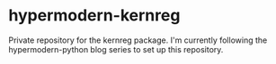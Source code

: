 # hypermodern-kernreg
Private repository for the kernreg package. I'm currently following the hypermodern-python blog series to set up this repository.

